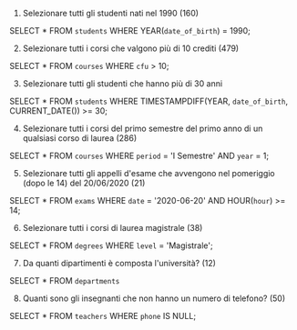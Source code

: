 

1. Selezionare tutti gli studenti nati nel 1990 (160)

  SELECT * FROM `students` WHERE YEAR(`date_of_birth`) = 1990;

2. Selezionare tutti i corsi che valgono più di 10 crediti (479)

  SELECT * FROM `courses` WHERE `cfu` > 10;

3. Selezionare tutti gli studenti che hanno più di 30 anni

  SELECT * FROM `students` WHERE TIMESTAMPDIFF(YEAR, `date_of_birth`, CURRENT_DATE()) >= 30;  

4. Selezionare tutti i corsi del primo semestre del primo anno di un qualsiasi corso di
laurea (286)

SELECT * FROM `courses` WHERE `period` = 'I Semestre' AND `year` = 1;

5. Selezionare tutti gli appelli d'esame che avvengono nel pomeriggio (dopo le 14) del
20/06/2020 (21)

SELECT * FROM `exams` WHERE `date` = '2020-06-20' AND HOUR(`hour`) >= 14;


6. Selezionare tutti i corsi di laurea magistrale (38)

SELECT * FROM `degrees` WHERE `level` = 'Magistrale';

7. Da quanti dipartimenti è composta l'università? (12)

SELECT * FROM `departments`

8. Quanti sono gli insegnanti che non hanno un numero di telefono? (50)

SELECT * FROM `teachers` WHERE `phone` IS NULL;